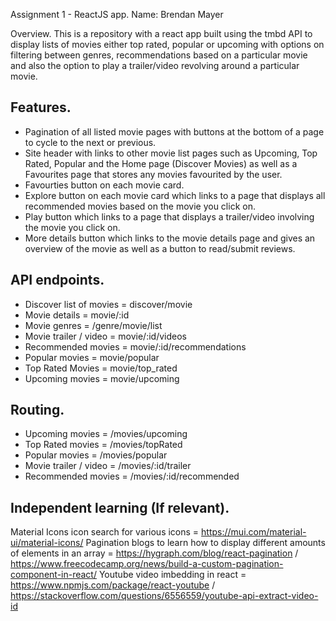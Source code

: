 Assignment 1 - ReactJS app.
Name: Brendan Mayer

Overview.
This is a repository with a react app built using the tmbd API to display lists of movies either top rated, popular or upcoming with options on filtering between genres, recommendations based on a particular movie and also the option to play a trailer/video revolving around a particular movie.

## Features.
- Pagination of all listed movie pages with buttons at the bottom of a page to cycle to the next or previous.
- Site header with links to other movie list pages such as Upcoming, Top Rated, Popular and the Home page (Discover Movies) as well as a Favourites page that stores any movies favourited by the user.
- Favourties button on each movie card.
- Explore button on each movie card which links to a page that displays all recommended movies based on the movie you click on.
- Play button which links to a page that displays a trailer/video involving the movie you click on.
- More details button which links to the movie details page and gives an overview of the movie as well as a button to read/submit reviews.


## API endpoints.
+ Discover list of movies = discover/movie
+ Movie details = movie/:id
+ Movie genres = /genre/movie/list
+ Movie trailer / video = movie/:id/videos
+ Recommended movies = movie/:id/recommendations
+ Popular movies = movie/popular
+ Top Rated Movies = movie/top_rated
+ Upcoming movies = movie/upcoming




## Routing.
+ Upcoming movies = /movies/upcoming
+ Top Rated movies = /movies/topRated
+ Popular movies = /movies/popular
+ Movie trailer / video = /movies/:id/trailer
+ Recommended movies = /movies/:id/recommended


## Independent learning (If relevant).
Material Icons icon search for various icons = https://mui.com/material-ui/material-icons/
Pagination blogs to learn how to display different amounts of elements in an array = https://hygraph.com/blog/react-pagination / https://www.freecodecamp.org/news/build-a-custom-pagination-component-in-react/
Youtube video imbedding in react = https://www.npmjs.com/package/react-youtube / https://stackoverflow.com/questions/6556559/youtube-api-extract-video-id
